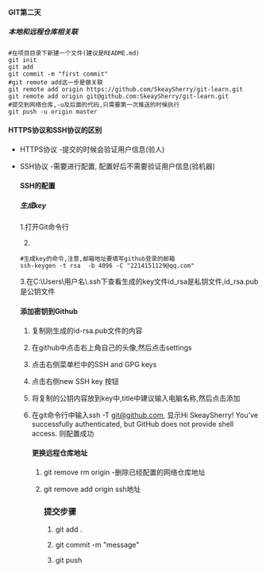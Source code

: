 #### GIT第二天

##### 本地和远程仓库相关联

```
#在项目目录下新建一个文件(建议是README.md)
git init 
git add
git commit -m "first commit"
#git remote add这一步是做关联
git remote add origin https://github.com/SkeaySherry/git-learn.git
git remote add origin git@github.com:SkeaySherry/git-learn.git
#提交到网络仓库,-u及后面的代码,只需要第一次推送的时候执行
git push -u origin master
```

#### HTTPS协议和SSH协议的区别

- HTTPS协议 -提交的时候会验证用户信息(验人)

- SSH协议 -需要进行配置, 配置好后不需要验证用户信息(验机器)

  #### SSH的配置

  ##### 生成key

  1.打开Git命令行

  2.

  ```3.zai
  #生成key的命令,注意,邮箱地址要填写github登录的邮箱
  ssh-keygen -t rsa  -b 4096 -C "2214151129@qq.com"
  ```

  3.在C:\Users\用户名\\.ssh下查看生成的key文件id_rsa是私钥文件,id_rsa.pub是公钥文件

  #### 添加密钥到Github

  1. 复制刚生成的id-rsa.pub文件的内容

  2. 在github中点击右上角自己的头像,然后点击settings

  3. 点击右侧菜单栏中的SSH and GPG keys

  4. 点击右侧new SSH key 按钮

  5. 将复制的公钥内容放到key中,title中建议输入电脑名称,然后点击添加

  6. 在git命令行中输入ssh -T git@github.com, 显示Hi SkeaySherry! You've successfully authenticated, but GitHub does not provide shell access. 则配置成功

     #### 更换远程仓库地址

     1. git remove rm origin -删除已经配置的网络仓库地址

     2. git remove add origin ssh地址

        ### 提交步骤

        1. git add .

        2. git commit -m "message"
        3. git push 

     